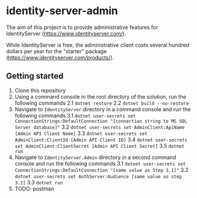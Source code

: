 # identity-server-admin

The aim of this project is to provide administrative features for IdentityServer (https://www.identityserver.com/).

While IdentityServer is free, the administrative client costs several hundred dollars per year for the "starter" package (https://www.identityserver.com/products/).


## Getting started

1. Clone this repository
2. Using a command console in the root directory of the solution, run the following commands
   2.1 `dotnet restore`
   2.2 `dotnet build --no-restore`
3. Navigate to `IdentityServer` directory in a command console and run the following commands
   3.1 `dotnet user-secrets set ConnectionStrings:DefaultConnection "[connection string to MS SQL Server database]"`
   3.2 `dotnet user-secrets set AdminClient:ApiName [Admin API Client Name]`
   3.3 `dotnet user-secrets set AdminClient:ClientId [Admin API Client ID]`
   3.4 `dotnet user-secrets set AdminClient:ClientSecret [Admin API Client Secret]`
   3.5 `dotnet run`
3. Navigate to `IdentityServer.Admin` directory in a second command console and run the following commands
   3.1 `dotnet user-secrets set ConnectionStrings:DefaultConnection "[same value as Step 3.1]"`
   3.2 `dotnet user-secrets set AuthServer:Audience [same value as step 3.2]`
   3.3 `dotnet run`
4. TODO: postman
